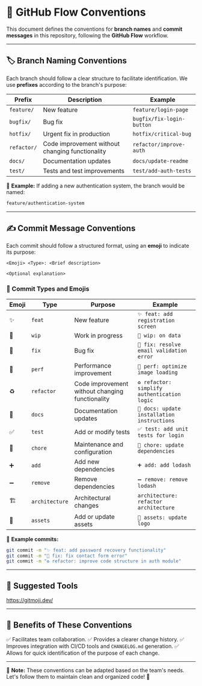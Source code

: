# 📌 GitHub Flow Conventions

This document defines the conventions for **branch names** and **commit messages** in this repository, following the **GitHub Flow** workflow.

---

## 🏷️ Branch Naming Conventions

Each branch should follow a clear structure to facilitate identification. We use **prefixes** according to the branch's purpose:

| **Prefix**  | **Description** | **Example** |
|-------------|---------------|-------------|
| `feature/`  | New feature | `feature/login-page` |
| `bugfix/`   | Bug fix | `bugfix/fix-login-button` |
| `hotfix/`   | Urgent fix in production | `hotfix/critical-bug` |
| `refactor/` | Code improvement without changing functionality | `refactor/improve-auth` |
| `docs/`     | Documentation updates | `docs/update-readme` |
| `test/`     | Tests and test improvements | `test/add-auth-tests` |

📢 **Example:** If adding a new authentication system, the branch would be named:
```bash
feature/authentication-system
```

---

## ✍️ Commit Message Conventions

Each commit should follow a structured format, using an **emoji** to indicate its purpose:

```
<Emoji> <Type>: <Brief description>

<Optional explanation>
```

### 📢 Commit Types and Emojis

| **Emoji**  | **Type**  | **Purpose**  | **Example**  |
|-----------|---------|-------------|-------------|
| ✨ | `feat` | New feature | `✨ feat: add registration screen` |
| 🚧 | `wip` | Work in progress | `🚧 wip: on data` |
| 🐛 | `fix` | Bug fix | `🐛 fix: resolve email validation error` |
| 🚀 | `perf` | Performance improvement | `🚀 perf: optimize image loading` |
| ♻️ | `refactor` | Code improvement without changing functionality | `♻️ refactor: simplify authentication logic` |
| 📝 | `docs` | Documentation updates | `📘 docs: update installation instructions` |
| ✅ | `test` | Add or modify tests | `✅ test: add unit tests for login` |
| 🔧 | `chore` | Maintenance and configuration | `🔧 chore: update dependencies` |
| ➕ | `add` | Add new dependencies | `➕ add: add lodash` |
| ➖ | `remove` | Remove dependencies | `➖ remove: remove lodash` |
| 🏗️ | `architecture` | Architectural changes | `architecture: refactor architecture` |
| 🍱 | `assets` | Add or update assets | `🍱 assets: update logo` |

📢 **Example commits:**
```bash
git commit -m "✨ feat: add password recovery functionality"
git commit -m "🐛 fix: fix contact form error"
git commit -m "♻️ refactor: improve code structure in auth module"
```

---

## 🔧 Suggested Tools

https://gitmoji.dev/

---

## 🚀 Benefits of These Conventions
✅ Facilitates team collaboration.
✅ Provides a clearer change history.
✅ Improves integration with CI/CD tools and `CHANGELOG.md` generation.
✅ Allows for quick identification of the purpose of each change.

---

📌 **Note:** These conventions can be adapted based on the team's needs. Let's follow them to maintain clean and organized code! 🚀